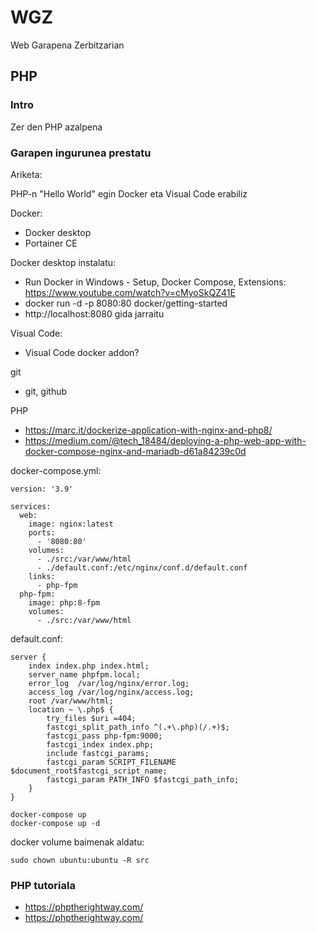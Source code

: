 # WGZ
Web Garapena Zerbitzarian

## PHP
### Intro

Zer den PHP azalpena

### Garapen ingurunea prestatu

Ariketa: 

PHP-n "Hello World" egin Docker eta Visual Code erabiliz

Docker:
- Docker desktop
- Portainer CE
  
Docker desktop instalatu: 
- Run Docker in Windows - Setup, Docker Compose, Extensions: https://www.youtube.com/watch?v=cMyoSkQZ41E
- docker run -d -p 8080:80 docker/getting-started
- http://localhost:8080  gida jarraitu

Visual Code:
- Visual Code docker addon?

git
- git, github

PHP
- https://marc.it/dockerize-application-with-nginx-and-php8/
- https://medium.com/@tech_18484/deploying-a-php-web-app-with-docker-compose-nginx-and-mariadb-d61a84239c0d

docker-compose.yml:
```
version: '3.9'

services:
  web:
    image: nginx:latest
    ports:
      - '8080:80'
    volumes:
      - ./src:/var/www/html
      - ./default.conf:/etc/nginx/conf.d/default.conf
    links:
      - php-fpm
  php-fpm:
    image: php:8-fpm
    volumes:
      - ./src:/var/www/html
```

default.conf:
```
server {
    index index.php index.html;
    server_name phpfpm.local;
    error_log  /var/log/nginx/error.log;
    access_log /var/log/nginx/access.log;
    root /var/www/html;
    location ~ \.php$ {
        try_files $uri =404;
        fastcgi_split_path_info ^(.+\.php)(/.+)$;
        fastcgi_pass php-fpm:9000;
        fastcgi_index index.php;
        include fastcgi_params;
        fastcgi_param SCRIPT_FILENAME $document_root$fastcgi_script_name;
        fastcgi_param PATH_INFO $fastcgi_path_info;
    }
}
```


```
docker-compose up
docker-compose up -d
```

docker volume baimenak aldatu: 
```
sudo chown ubuntu:ubuntu -R src
```


### PHP tutoriala

- https://phptherightway.com/
- https://phptherightway.com/

